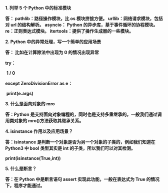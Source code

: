 **1. 列举 5 个 Python 中的标准模块**

**答： pathlib：路径操作模块，比 os 模块拼接方便。 urllib：网络请求模块，包括对 url 的结构解析。 asyncio： Python 的异步库，基于事件循环的协程模块。 re：正则表达式模块。 itertools：提供了操作生成器的一些模块。**



**2. Python 中的异常处理，写一个简单的应用场景**

**答： 比如在计算除法中出现为 0 的情况出现异常**

**try：**

​    **1 / 0**

**except ZeroDivisionError as e：**

​    **print(e.args)**



**3. 什么是面向对象的 mro**

**答：Python 是支持面向对象编程的，同时也是支持多重继承的。一般我们通过调用类对象的 mro()方法获取其继承关系。**



**4. isinstance 作用以及应用场景？**

**答：isinstance 是判断一个对象是否为另一个对象的子类的，例如我们知道在 Python3 中 bool 类型其实是 int 的子类，所以我们可以对其检测。**

**print(isinstance(True,int))**



**5. 什么是断言？**

**答：在 Python 中是断言语句 assert 实现此功能，一般在表达式为 True 的情况下，程序才能通过。**